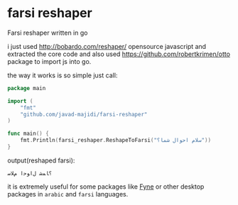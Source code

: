 # farsi reshaper
Farsi reshaper written in go 

i just used http://bobardo.com/reshaper/ opensource javascript and extracted the core code and also used https://github.com/robertkrimen/otto 
package to import js into go.

the way it works is so simple just call:

```go
package main

import (
	"fmt"
	"github.com/javad-majidi/farsi-reshaper"
)

func main() {
	fmt.Println(farsi_reshaper.ReshapeToFarsi("سلام احوال شما؟"))
}

```
output(reshaped farsi):
```
؟ﺎﻤﺷ ﻝﺍﻮﺣﺍ ﻡﻼﺳ
```

it is extremely useful for some packages like [Fyne](https://github.com/fyne-io/fyne) or other desktop packages in `arabic` and `farsi` languages.
